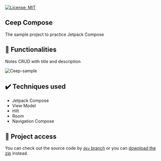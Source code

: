 [![License: MIT](https://img.shields.io/badge/License-MIT-yellow.svg)](https://opensource.org/licenses/MIT)

## Ceep Compose

The sample project to practice Jetpack Compose

## 🔨 Functionalities 

Notes CRUD with title and description

![Ceep-sample](https://user-images.githubusercontent.com/8989346/189006482-9ac3a0c3-a637-4a13-b7f3-5e863b45655a.gif)

## ✔️ Techniques used 

- Jetpack Compose
- View Model
- Hilt
- Room
- Navigation Compose

## 📁 Project access

You can check out the source code by [`dev` branch](https://github.com/alexfelipe/ceep-compose/tree/dev) or you can [download the zip](https://github.com/alexfelipe/ceep-compose/archive/refs/heads/dev.zip) instead.
